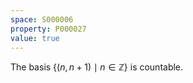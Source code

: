 ```yaml
---
space: S000006
property: P000027
value: true
---
```


The basis $\{(n,n+1)\mid n \in \mathbb{Z}\}$ is countable.

